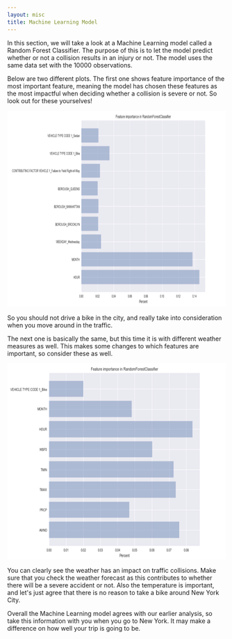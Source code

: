 ```yaml
---
layout: misc
title: Machine Learning Model
---
```


In this section, we will take a look at a Machine Learning model called a Random Forest Classifier. The purpose of this is to let the model predict whether or not a collision results in an injury or not. The model uses the same data set with the 10000 observations.

Below are two different plots. The first one shows feature importance of the most important feature, meaning the model has chosen these features as the most impactful when deciding whether a collision is severe or not. So look out for these yourselves!

<img src="Feature importance_normal.png" width="550" height="450">


So you should not drive a bike in the city, and really take into consideration when you move around in the traffic. 

The next one is basically the same, but this time it is with different weather measures as well. This makes some changes to which features are important, so consider these as well. 

<img src="Feature importance_weather.png" width="550" height="450">

You can clearly see the weather has an impact on traffic collisions. Make sure that you check the weather forecast as this contributes to whether there will be a severe accident or not. Also the temperature is important, and let's just agree that there is no reason to take a bike around New York City.


Overall the Machine Learning model agrees with our earlier analysis, so take this information with you when you go to New York. It may make a difference on how well your trip is going to be.
